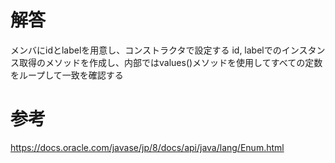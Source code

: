 # 解答
メンバにidとlabelを用意し、コンストラクタで設定する
id, labelでのインスタンス取得のメソッドを作成し、内部ではvalues()メソッドを使用してすべての定数をループして一致を確認する

# 参考
https://docs.oracle.com/javase/jp/8/docs/api/java/lang/Enum.html
